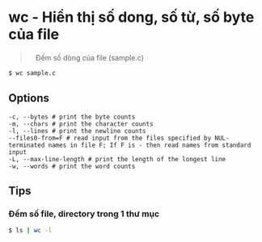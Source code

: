 # wc - Hiển thị số dong, số từ, số byte của file

>　Đếm số dòng của file (sample.c)

```bash
$ wc sample.c
```

## Options

```
-c, --bytes # print the byte counts
-m, --chars # print the character counts
-l, --lines # print the newline counts
--files0-from=F # read input from the files specified by NUL-terminated names in file F; If F is - then read names from standard input
-L, --max-line-length # print the length of the longest line
-w, --words # print the word counts
```

## Tips

### Đếm số file, directory trong 1 thư mục

```bash
$ ls | wc -l
```